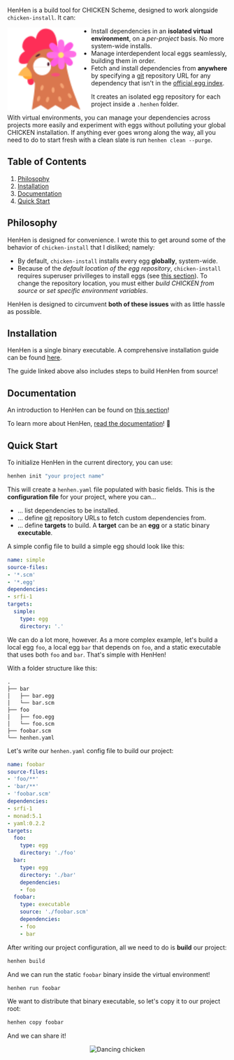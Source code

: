 HenHen is a build tool for CHICKEN Scheme, designed to work alongside `chicken-install`. It can:

<img align="left" width="192" height="192" src="logo.svg" alt="HenHen logo">

- Install dependencies in an **isolated virtual environment**, on a *per-project* basis. No more system-wide installs.
- Manage interdependent local eggs seamlessly, building them in order.
- Fetch and install dependencies from **anywhere** by specifying a [git][3] repository URL for any dependency that isn't in the [official egg index][1].

It creates an isolated egg repository for each project inside a `.henhen` folder.

With virtual environments, you can manage your dependencies across projects more easily and experiment with eggs without polluting your global CHICKEN installation. If anything ever goes wrong along the way, all you need to do to start fresh with a clean slate is run `henhen clean --purge`.

## Table of Contents

1. [Philosophy](#philosophy)
2. [Installation](#installation)
3. [Documentation](#documentation)
4. [Quick Start](#quick-start)

## Philosophy

HenHen is designed for convenience. I wrote this to get around some of the behavior of `chicken-install` that I disliked; namely:

- By default, `chicken-install` installs every egg **globally**, system-wide.
- Because of the *default location of the egg repository*, `chicken-install` requires superuser privilleges to install eggs (see [this section][2]). To change the repository location, you must either *build CHICKEN from source* or *set specific environment variables*.

HenHen is designed to circumvent **both of these issues** with as little hassle as possible.

## Installation

HenHen is a single binary executable. A comprehensive installation guide can be found [here](./INSTALL.md).

The guide linked above also includes steps to build HenHen from source!

## Documentation

An introduction to HenHen can be found on [this section](#quick-start)!

To learn more about HenHen, [read the documentation](./docs/introduction.md)! 🐔

## Quick Start

To initialize HenHen in the current directory, you can use:

```bash
henhen init "your project name"
```

This will create a `henhen.yaml` file populated with basic fields. This is the **configuration file** for your project, where you can...

- ... list dependencies to be installed.
- ... define [git][3] repository URLs to fetch custom dependencies from.
- ... define **targets** to build. A **target** can be an **egg** or a static binary **executable**.

A simple config file to build a simple egg should look like this:

```yaml
name: simple
source-files:
- '*.scm'
- '*.egg'
dependencies:
- srfi-1
targets:
  simple:
    type: egg
    directory: '.'
```

We can do a lot more, however. As a more complex example, let's build a local egg `foo`, a local egg `bar` that depends on `foo`, and a static executable that uses both `foo` and `bar`. That's simple with HenHen!

With a folder structure like this:

```tree
.
├── bar
│   ├── bar.egg
│   └── bar.scm
├── foo
│   ├── foo.egg
│   └── foo.scm
├── foobar.scm
└── henhen.yaml
```

Let's write our `henhen.yaml` config file to build our project:

```yaml
name: foobar
source-files:
- 'foo/**'
- 'bar/**'
- 'foobar.scm'
dependencies:
- srfi-1
- monad:5.1
- yaml:0.2.2
targets:
  foo:
    type: egg
    directory: './foo'
  bar:
    type: egg
    directory: './bar'
    dependencies:
    - foo
  foobar:
    type: executable
    source: './foobar.scm'
    dependencies:
    - foo
    - bar
```

After writing our project configuration, all we need to do is **build** our project:

```bash
henhen build
```

And we can run the static `foobar` binary inside the virtual environment!

```bash
henhen run foobar
```

We want to distribute that binary executable, so let's copy it to our project root:

```bash
henhen copy foobar
```

And we can share it!

<p align="center">
  <img width="512" src="https://media1.tenor.com/m/TIxhU9MkeCQAAAAC/dancing-chicken-dansende-kip.gif" alt="Dancing chicken" />
</p>

[1]: http://wiki.call-cc.org/releasing-your-egg#publishing-your-egg
[2]: http://wiki.call-cc.org/man/5/Extension%20tools#security
[3]: https://git-scm.com/

